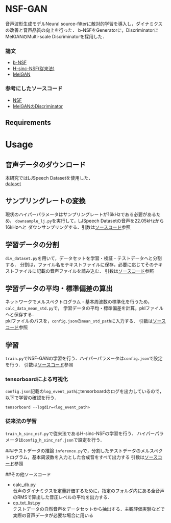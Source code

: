 # NSF-GAN
音声波形生成モデルNeural source-filterに敵対的学習を導入し，ダイナミクスの改善と音声品質の向上を行った．
b-NSFをGeneratorに，DiscriminatorにMelGANのMulti-scale Discriminatorを採用した．

### 論文
- [b-NSF](https://arxiv.org/abs/1810.11946)
- [H-sinc-NSF(従来法)](https://arxiv.org/abs/1908.10256)
- [MelGAN](https://arxiv.org/abs/1910.06711)

### 参考にしたソースコード
- [NSF](https://github.com/mitsu-h/project-NN-Pytorch-scripts)
- [MelGANのDiscriminator](https://github.com/kan-bayashi/ParallelWaveGAN)
## Requirements

# Usage
## 音声データのダウンロード
本研究ではLJSpeech Datasetを使用した．\
[dataset](https://keithito.com/LJ-Speech-Dataset/)
## サンプリングレートの変換
現状のハイパーパラメータはサンプリングレートが16kHzである必要があるため，
`downsample_lj.py`を実行して，LJSpeech Datasetの音声を22.05kHzから16kHzへと
ダウンサンプリングする．引数は[ソースコード](downsample_lj.py)参照
## 学習データの分割
`div_dataset.py`を用いて，データセットを学習・検証・テストデータへと分割する．
分割は，ファイル名をテキストファイルに保存，必要に応じてそのテキストファイルに記載の音声ファイルを読み込む．
引数は[ソースコード](div_dataset.py)参照
## 学習データの平均・標準偏差の算出
ネットワークでメルスペクトログラム・基本周波数の標準化を行うため，`calc_data_mean_std.py`で，
学習データの平均・標準偏差を計算，pklファイルへと保存する．\
pklファイルのパスを，`config.json`の`mean_std_path`に入力する．
引数は[ソースコード](calc_data_mean_std.py)参照
## 学習
`train.py`でNSF-GANの学習を行う．ハイパーパラメータは`config.json`で設定を行う．
引数は[ソースコード](train.py)参照
### tensorboardによる可視化
`config.json`記載の`log_event_path`にtensorboardのログを出力しているので，以下で学習の確認を行う．
```
tensorboard --logdir=<log_event_path>
```
### 従来法の学習
`train_h_sinc_nsf.py`で従来法であるH-sinc-NSFの学習を行う．
ハイパーパラメータは`config_h_sinc_nsf.json`で設定を行う．

###テストデータの推論
`inference.py`で，分割したテストデータのメルスペクトログラム，基本周波数を入力とした合成音をすべて出力する
引数は[ソースコード](inference.py)参照

##その他ソースコード
- calc_db.py\
音声のダイナミクスを定量評価するために，指定のフォルダ内にある全音声のRMSで算出した音圧レベルの平均を出力する．
- cp_txt_list.py\
テストデータの自然音声をデータセットから抽出する．主観評価実験などで実際の音声データが必要な場合に用いる


